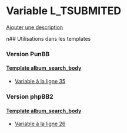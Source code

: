 # Variable L_TSUBMITED
[Ajouter une description](https://fa-tvars.appspot.com/L_TSUBMITED)

n## Utilisations dans les templates

### Version PunBB

#### [Template album_search_body](punbb/album_search_body.md)
* [Variable à la ligne 35](../punbb/album_search_body.tpl#L35)

### Version phpBB2

#### [Template album_search_body](subsilver/album_search_body.md)
* [Variable à la ligne 26](../subsilver/album_search_body.tpl#L26)